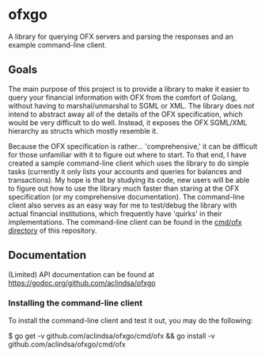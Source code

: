 # ofxgo
A library for querying OFX servers and parsing the responses and an example command-line client.

## Goals
The main purpose of this project is to provide a library to make it easier to query your financial information with OFX from the comfort of Golang, without having to marshal/unmarshal to SGML or XML. The library does *not* intend to abstract away all of the details of the OFX specification, which would be very difficult to do well. Instead, it exposes the OFX SGML/XML hierarchy as structs which mostly resemble it.

Because the OFX specification is rather... 'comprehensive,' it can be difficult for those unfamiliar with it to figure out where to start. To that end, I have created a sample command-line client which uses the library to do simple tasks (currently it only lists your accounts and queries for balances and transactions). My hope is that by studying its code, new users will be able to figure out how to use the library much faster than staring at the OFX specification (or my comprehensive documentation). The command-line client also serves as an easy way for me to test/debug the library with actual financial institutions, which frequently have 'quirks' in their implementations. The command-line client can be found in the [cmd/ofx directory](https://github.com/aclindsa/ofxgo/tree/master/cmd/ofx) of this repository.

## Documentation
(Limited) API documentation can be found at https://godoc.org/github.com/aclindsa/ofxgo

### Installing the command-line client
To install the command-line client and test it out, you may do the following:

$ go get -v github.com/aclindsa/ofxgo/cmd/ofx && go install -v github.com/aclindsa/ofxgo/cmd/ofx
